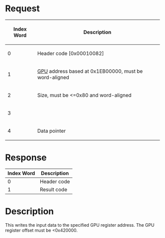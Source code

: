 # Request

<table>
<thead>
<tr class="header">
<th><p>Index Word</p></th>
<th><p>Description</p></th>
</tr>
</thead>
<tbody>
<tr class="odd">
<td><p>0</p></td>
<td><p>Header code [0x00010082]</p></td>
</tr>
<tr class="even">
<td><p>1</p></td>
<td><p><a href="GPU" title="wikilink">GPU</a> address based at
0x1EB00000, must be word-aligned</p></td>
</tr>
<tr class="odd">
<td><p>2</p></td>
<td><p>Size, must be &lt;=0x80 and word-aligned</p></td>
</tr>
<tr class="even">
<td><p>3</p></td>
<td></td>
</tr>
<tr class="odd">
<td><p>4</p></td>
<td><p>Data pointer</p></td>
</tr>
</tbody>
</table>

# Response

| Index Word | Description |
|------------|-------------|
| 0          | Header code |
| 1          | Result code |

# Description

This writes the input data to the specified GPU register address. The
GPU register offset must be \<0x420000.